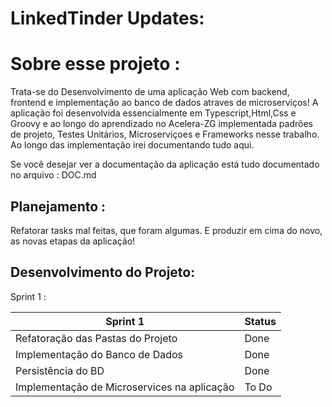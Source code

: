 # LinkedTinder Updates:

# Sobre esse projeto : 
 
Trata-se do Desenvolvimento de uma aplicação Web com backend, frontend e implementação ao banco de dados atraves de microserviços!
A aplicação foi desenvolvida essencialmente em Typescript,Html,Css e Groovy e ao longo do aprendizado no Acelera-ZG implementada padrões de projeto, Testes Unitários, Microserviçoes e Frameworks nesse trabalho.
Ao longo das implementação irei documentando tudo aqui.

Se você desejar ver a documentação da aplicação está tudo documentado no arquivo : DOC.md 

## Planejamento : 
Refatorar tasks mal feitas, que foram algumas.
E produzir em cima do novo, as novas etapas da aplicação!

## Desenvolvimento do Projeto:

Sprint 1 :

| Sprint 1                                    | Status  |
|---------------------------------------------|---------|
| Refatoração das Pastas do Projeto           | Done | 
| Implementação do Banco de Dados             | Done | 
| Persistência do BD                          | Done   | 
| Implementação de Microservices na aplicação | To Do   |

